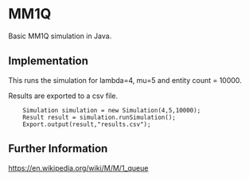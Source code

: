 # MM1Q

Basic MM1Q simulation in Java.

## Implementation

This runs the simulation for lambda=4, mu=5 and entity count = 10000.

Results are exported to a csv file.

        Simulation simulation = new Simulation(4,5,10000);
        Result result = simulation.runSimulation();
        Export.output(result,"results.csv");

## Further Information

https://en.wikipedia.org/wiki/M/M/1_queue
